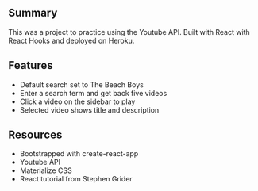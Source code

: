 
## Summary
This was a project to practice using the Youtube API.
Built with React with React Hooks and deployed on Heroku. 

## Features
- Default search set to The Beach Boys
- Enter a search term and get back five videos
- Click a video on the sidebar to play 
- Selected video shows title and description

## Resources
- Bootstrapped with create-react-app
- Youtube API
- Materialize CSS 
- React tutorial from Stephen Grider 
